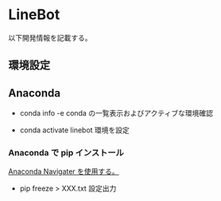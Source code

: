 # LineBot

以下開発情報を記載する。

## 環境設定

## Anaconda

- conda info -e
  conda の一覧表示およびアクティブな環境確認

- conda activate linebot
  環境を設定

### Anaconda で pip インストール

[Anaconda Navigater を使用する。](https://qiita.com/Tshino118/items/3184485b0d4d95ae2422)

- pip freeze > XXX.txt
  設定出力
